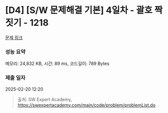 # [D4] [S/W 문제해결 기본] 4일차 - 괄호 짝짓기 - 1218 

[문제 링크](https://swexpertacademy.com/main/code/problem/problemDetail.do?contestProbId=AV14eWb6AAkCFAYD) 

### 성능 요약

메모리: 24,832 KB, 시간: 89 ms, 코드길이: 789 Bytes

### 제출 일자

2025-02-20 12:20



> 출처: SW Expert Academy, https://swexpertacademy.com/main/code/problem/problemList.do